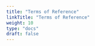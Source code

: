 ```yaml
---
title: "Terms of Reference"
linkTitle: "Terms of Reference"
weight: 10
type: "docs"
draft: false
---
```

